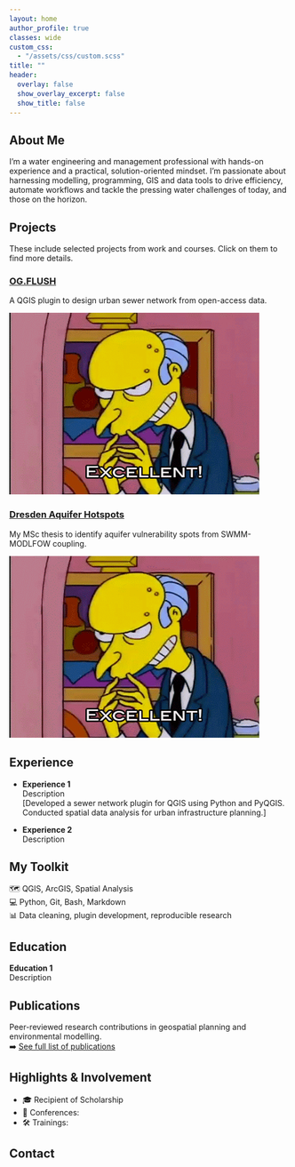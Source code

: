 ```yaml
---
layout: home
author_profile: true
classes: wide
custom_css:
  - "/assets/css/custom.scss"
title: ""
header:
  overlay: false
  show_overlay_excerpt: false
  show_title: false
---
```



## About Me

I’m a water engineering and management professional with hands-on experience and a practical, solution-oriented mindset. I’m passionate about harnessing modelling, programming, GIS and data tools to drive efficiency, automate workflows and tackle the pressing water challenges of today, and those on the horizon.


## Projects
These include selected projects from work and courses. Click on them to find more details.

<div class="projects-grid">
  <div class="project-tile">
    <h3><a href="/projects/og_flush.html">OG.FLUSH</a></h3>
    <p>A QGIS plugin to design urban sewer network from open-access data.</p>
    <img src="/assets/images/excellent.gif" alt="Sewer Network">
  </div>
  
  <div class="project-tile">
    <h3><a href="/projects/msc_thesis.html">Dresden Aquifer Hotspots</a></h3>
    <p>My MSc thesis to identify aquifer vulnerability spots from SWMM-MODLFOW coupling.</p>
    <img src="/assets/images/excellent.gif" alt="Groundwater">
  </div>

</div>



## Experience

- **Experience 1**  
  Description  
  [Developed a sewer network plugin for QGIS using Python and PyQGIS. Conducted spatial data analysis for urban infrastructure planning.]

- **Experience 2**  
  Description  



## My Toolkit

🗺️ QGIS, ArcGIS, Spatial Analysis  
💻 Python, Git, Bash, Markdown  
📊 Data cleaning, plugin development, reproducible research



## Education

**Education 1**  
Description  



## Publications

Peer-reviewed research contributions in geospatial planning and environmental modelling.  
➡️ [See full list of publications](/publications)



## Highlights & Involvement

- 🎓 Recipient of Scholarship  
- 🎤 Conferences:   
- 🛠️ Trainings:   



## Contact


